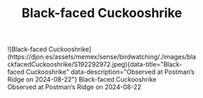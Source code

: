 ﻿---
tags: birding, birdwatching
title: Black-faced Cuckooshrike
type: bird
---
<figure markdown id="1">
  ![Black-faced Cuckooshrike](https://djon.es/assets/memex/sense/birdwatching/./images/blackfacedCuckooshrike/S192292972.jpeg){data-title="Black-faced Cuckooshrike" data-description="Observed at Postman’s Ridge on 2024-08-22"}
  <caption>Black-faced Cuckooshrike<br />Observed at Postman’s Ridge on 2024-08-22</caption>
</figure>